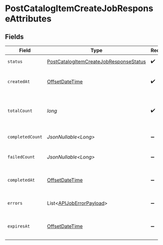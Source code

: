 # PostCatalogItemCreateJobResponseAttributes


## Fields

| Field                                                                                                            | Type                                                                                                             | Required                                                                                                         | Description                                                                                                      | Example                                                                                                          |
| ---------------------------------------------------------------------------------------------------------------- | ---------------------------------------------------------------------------------------------------------------- | ---------------------------------------------------------------------------------------------------------------- | ---------------------------------------------------------------------------------------------------------------- | ---------------------------------------------------------------------------------------------------------------- |
| `status`                                                                                                         | [PostCatalogItemCreateJobResponseStatus](../../models/components/PostCatalogItemCreateJobResponseStatus.md)      | :heavy_check_mark:                                                                                               | Status of the asynchronous job.                                                                                  | processing                                                                                                       |
| `createdAt`                                                                                                      | [OffsetDateTime](https://docs.oracle.com/javase/8/docs/api/java/time/OffsetDateTime.html)                        | :heavy_check_mark:                                                                                               | The date and time the job was created in ISO 8601 format (YYYY-MM-DDTHH:MM:SS.mmmmmm).                           | 2022-11-08T00:00:00+00:00                                                                                        |
| `totalCount`                                                                                                     | *long*                                                                                                           | :heavy_check_mark:                                                                                               | The total number of operations to be processed by the job. See `completed_count` for the job's current progress. | 10                                                                                                               |
| `completedCount`                                                                                                 | *JsonNullable\<Long>*                                                                                            | :heavy_minus_sign:                                                                                               | The total number of operations that have been completed by the job.                                              | 9                                                                                                                |
| `failedCount`                                                                                                    | *JsonNullable\<Long>*                                                                                            | :heavy_minus_sign:                                                                                               | The total number of operations that have failed as part of the job.                                              | 1                                                                                                                |
| `completedAt`                                                                                                    | [OffsetDateTime](https://docs.oracle.com/javase/8/docs/api/java/time/OffsetDateTime.html)                        | :heavy_minus_sign:                                                                                               | Date and time the job was completed in ISO 8601 format (YYYY-MM-DDTHH:MM:SS.mmmmmm).                             | 2022-11-08T00:00:00+00:00                                                                                        |
| `errors`                                                                                                         | List\<[APIJobErrorPayload](../../models/components/APIJobErrorPayload.md)>                                       | :heavy_minus_sign:                                                                                               | Array of errors encountered during the processing of the job.                                                    |                                                                                                                  |
| `expiresAt`                                                                                                      | [OffsetDateTime](https://docs.oracle.com/javase/8/docs/api/java/time/OffsetDateTime.html)                        | :heavy_minus_sign:                                                                                               | Date and time the job expires in ISO 8601 format (YYYY-MM-DDTHH:MM:SS.mmmmmm).                                   | 2022-11-08T00:00:00+00:00                                                                                        |